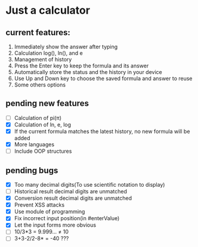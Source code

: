 # Just a calculator

## current features:

1. Immediately show the answer after typing
2. Calculation log(), ln(), and e
3. Management of history
4. Press the Enter key to keep the formula and its answer
5. Automatically store the status and the history in your device
6. Use Up and Down key to choose the saved formula and answer to reuse
7. Some others options

## pending new features

- [ ] Calculation of pi(&#960;)
- [x] Calculation of ln, e, log
- [x] If the current formula matches the latest history, no new formula will be added
- [x] More languages
- [ ] Include OOP structures

## pending bugs

- [x] Too many decimal digits(To use scientific notation to display)
- [ ] Historical result decimal digits are unmatched
- [x] Conversion result decimal digits are unmatched
- [x] Prevent XSS attacks
- [x] Use module of programming
- [x] Fix incorrect input position(in \#enterValue)
- [x] Let the input forms more obvious
- [ ] 10/3*3 = 9.999... &ne; 10
- [ ] 3+3-2/2-8* = -40 ???